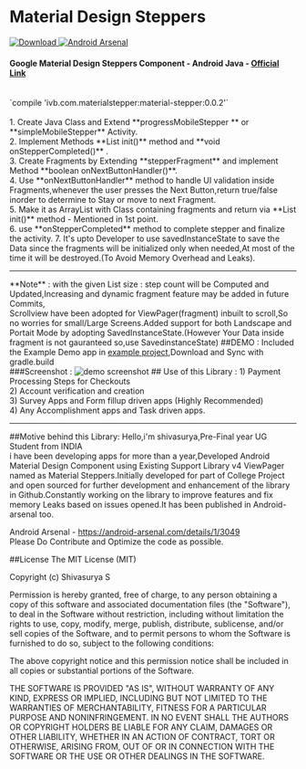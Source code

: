 # Material Design Steppers 
[ ![Download](https://api.bintray.com/packages/shivasurya/materialsteppers/materialstepper/images/download.svg) ](https://bintray.com/shivasurya/materialsteppers/materialstepper/_latestVersion) [![Android Arsenal](https://img.shields.io/badge/Android%20Arsenal-Material%20Design%20Steppers-brightgreen.svg?style=flat)](http://android-arsenal.com/details/1/3049)
#### Google Material Design Steppers Component  - Android Java - <a href="https://www.google.co.in/design/spec/components/steppers.html">Official Link</a>
<br>
`compile 'ivb.com.materialstepper:material-stepper:0.0.2'`
<br />
<br />
1. Create Java Class and Extend **progressMobileStepper ** or **simpleMobileStepper** Activity.<br/>
2. Implement Methods **List<Class> init()** method and **void onStepperCompleted()** .<br />
3. Create Fragments by Extending **stepperFragment** and implement Method **boolean onNextButtonHandler()**.<br/>
4. Use **onNextButtonHandler** method to handle UI validation inside Fragments,whenever the user presses the Next Button,return true/false inorder to determine to Stay or move to next Fragment.<br/>
5. Make it as ArrayList with Class containing fragments and return via **List<Class> init()** method - Mentioned in 1st point.<br/>
6. use **onStepperCompleted** method to complete stepper and finalize the activity.
7. It's upto Developer to use savedInstanceState to save the Data since the fragments will be initialized only when needed,At most of the time it will be destroyed.(To Avoid Memory Overhead and Leaks).

<hr>
**Note** : with the given List size : step count will be Computed and Updated,Increasing and dynamic fragment feature may be added in future Commits,<br>
Scrollview have been adopted for ViewPager(fragment) inbuilt to scroll,So no worries for small/Large Screens.Added support for both Landscape and Portait Mode by adopting SavedInstanceState.(However Your Data inside fragment is not gauranteed so,use SavedinstanceState)
##DEMO : 
Included the Example Demo app in <a href="https://github.com/shivasurya/materialsteppers/tree/master/example">example project</a>,Download and Sync with gradle.build <br>
###Screenshot :
<img src="https://lh3.googleusercontent.com/2ryony7pO7evMgwuxn7iZCk6uYHVt0oLiA4RR7GY4MeobNbA4WT07Cpwxds9sjMqCrkU7ZKoaEHmIjg9ONK_6qT5xi4UEkxr8VffNoR_7u31rtMXN2lB9TXtx0ADC2YyDIXj5sHlEU8GzwaOsO-dm7v-BREpkQMcLJWL_qMXOwPSsUplJ5nPNiO52qHp_Tq1fTSI0UvApMB5EGPYvoNx0mw8zJOkd47X2VtlO4bbXZouZ83jet5pgp-k50_tNFDAIfjtmJiWS-cruL9QN6kqjYLupsRPNfwBAVKRcIIhKpl_tzSjNurhxLHuiZaJx7ayd0469JaFREQH-gLU6B45Bne1KJ2Ke1lB-RaGtTOgW1z6ni8zNGgAXpwWB67fCjufBRK0R-Q8s_65FL0qFhy645d8tGcIhTudLbVPpSUtmLcdZmvnVY6aiwdIO4k09ykWOj_dkNe6jj0Fsw1t-_ZpktGZrRIRBAJwAxbCvnrAFqlZOhZPwc1JDz69Xt5a8nDRGwauMVpTzij9bZ5rz2KnMlNi5xRRY2-r-4hMWLpQLph7nVLovc3jGaR7uspneRO1zxCn=w264-h265-no" alt="demo screenshot">
## Use of this Library :
1) Payment Processing Steps for Checkouts <br />
2) Account verification and creation <br />
3) Survey Apps and Form fillup driven apps (Highly Recommended) <br />
4) Any Accomplishment apps and Task driven apps. <br >
<hr>

##Motive behind this Library:
Hello,i'm shivasurya,Pre-Final year UG Student from INDIA<br />
i have been developing apps for more than a year,Developed Android Material Design Component using Existing Support Library v4 ViewPager named as Material Steppers.Initially developed for part of College Project and open sourced for further development and enhancement of the library in Github.Constantly working on the library to improve features and fix memory Leaks based on issues opened.It has been published in Android-arsenal too.

Android Arsenal - https://android-arsenal.com/details/1/3049
<br />
Please Do Contribute and Optimize the code as possible.

##License 
The MIT License (MIT)

Copyright (c) Shivasurya S

Permission is hereby granted, free of charge, to any person obtaining a copy
of this software and associated documentation files (the "Software"), to deal
in the Software without restriction, including without limitation the rights
to use, copy, modify, merge, publish, distribute, sublicense, and/or sell
copies of the Software, and to permit persons to whom the Software is
furnished to do so, subject to the following conditions:

The above copyright notice and this permission notice shall be included in all
copies or substantial portions of the Software.

THE SOFTWARE IS PROVIDED "AS IS", WITHOUT WARRANTY OF ANY KIND, EXPRESS OR
IMPLIED, INCLUDING BUT NOT LIMITED TO THE WARRANTIES OF MERCHANTABILITY,
FITNESS FOR A PARTICULAR PURPOSE AND NONINFRINGEMENT. IN NO EVENT SHALL THE
AUTHORS OR COPYRIGHT HOLDERS BE LIABLE FOR ANY CLAIM, DAMAGES OR OTHER
LIABILITY, WHETHER IN AN ACTION OF CONTRACT, TORT OR OTHERWISE, ARISING FROM,
OUT OF OR IN CONNECTION WITH THE SOFTWARE OR THE USE OR OTHER DEALINGS IN THE
SOFTWARE.
